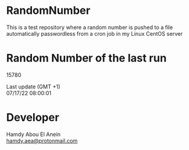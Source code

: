 # RandomNumber    
This is a test repository where a random number is pushed to a file automatically passwordless from a cron job in my Linux CentOS server    
# Random Number of the last run   
15780
      
Last update (GMT +1)    
07/17/22 08:00:01
# Developer    
Hamdy Abou El Anein   
hamdy.aea@protonmail.com
